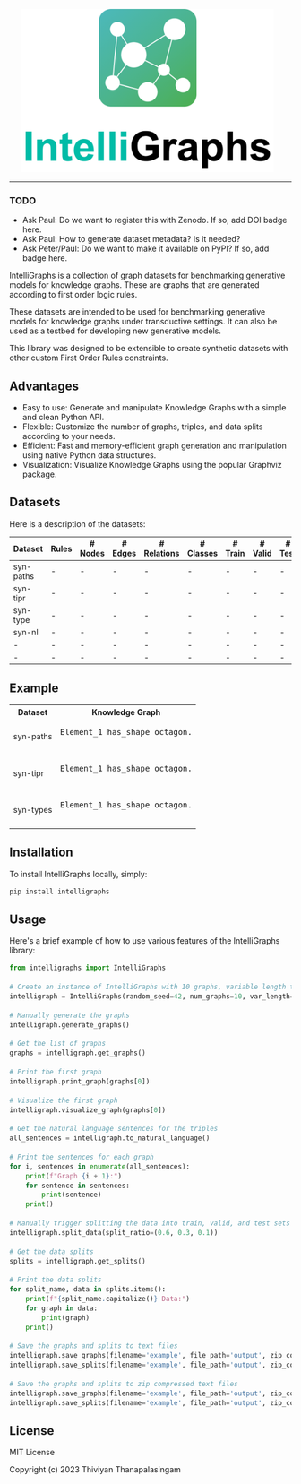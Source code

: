 <p  align="center">
    <img src="images/IntelliGraph-logo.png" width="450px;" style="max-width: 100%;  margin-right:10px;">
<p>

---

### TODO
* Ask Paul: Do we want to register this with Zenodo. If so, add DOI badge here.
* Ask Paul: How to generate dataset metadata? Is it needed?
* Ask Peter/Paul: Do we want to make it available on PyPI? If so, add badge here.

IntelliGraphs is a collection of graph datasets for benchmarking generative models for knowledge graphs. 
These are graphs that are generated according to first order logic rules.

These datasets are intended to be used for benchmarking generative models for knowledge graphs under transductive settings. 
It can also be used as a testbed for developing new generative models.

This library was designed to be extensible to create synthetic datasets with other custom First Order Rules constraints.

## Advantages
* Easy to use: Generate and manipulate Knowledge Graphs with a simple and clean Python API.
* Flexible: Customize the number of graphs, triples, and data splits according to your needs.
* Efficient: Fast and memory-efficient graph generation and manipulation using native Python data structures.
* Visualization: Visualize Knowledge Graphs using the popular Graphviz package.

## Datasets

Here is a description of the datasets:

| Dataset | Rules | # Nodes | # Edges | # Relations | # Classes | # Train | # Valid | # Test |
|---------|-------------|---------|---------|-------------|-----------|---------|---------|--------|
|syn-paths|-|-|-|-| - |-|-|-|
|syn-tipr|-|-|-|-|-|-|-|-|
|syn-type|-|-|-|-|-|-|-|-|
|syn-nl|-|-|-|-|-|-|-|-|
|-|-|-|-|-|-|-|-|-|
|-|-|-|-|-|-|-|-|-|


## Example

<table>
  <tr>
    <th>Dataset</th>
    <th>Knowledge Graph</th>
  </tr>
  <tr>
    <td>syn-paths</td>
    <td><pre>
Element_1 has_shape octagon.
    </pre></td>
  </tr>
  <tr>
    <td>syn-tipr</td>
    <td><pre>
Element_1 has_shape octagon.
    </pre></td>
  </tr>
  <tr>
    <td>syn-types</td>
    <td><pre>
Element_1 has_shape octagon.
    </pre></td>
  </tr>
</table>


## Installation

To install IntelliGraphs locally, simply:

```bash
pip install intelligraphs
```

## Usage

Here's a brief example of how to use various features of the IntelliGraphs library:
```python
from intelligraphs import IntelliGraphs

# Create an instance of IntelliGraphs with 10 graphs, variable length triples, and a random seed of 42
intelligraph = IntelliGraphs(random_seed=42, num_graphs=10, var_length=True, min_triples=2, max_triples=5)

# Manually generate the graphs
intelligraph.generate_graphs()

# Get the list of graphs
graphs = intelligraph.get_graphs()

# Print the first graph
intelligraph.print_graph(graphs[0])

# Visualize the first graph
intelligraph.visualize_graph(graphs[0])

# Get the natural language sentences for the triples
all_sentences = intelligraph.to_natural_language()

# Print the sentences for each graph
for i, sentences in enumerate(all_sentences):
    print(f"Graph {i + 1}:")
    for sentence in sentences:
        print(sentence)
    print()

# Manually trigger splitting the data into train, valid, and test sets
intelligraph.split_data(split_ratio=(0.6, 0.3, 0.1))

# Get the data splits
splits = intelligraph.get_splits()

# Print the data splits
for split_name, data in splits.items():
    print(f"{split_name.capitalize()} Data:")
    for graph in data:
        print(graph)
    print()

# Save the graphs and splits to text files
intelligraph.save_graphs(filename='example', file_path='output', zip_compression=False)
intelligraph.save_splits(filename='example', file_path='output', zip_compression=False)

# Save the graphs and splits to zip compressed text files
intelligraph.save_graphs(filename='example', file_path='output', zip_compression=True)
intelligraph.save_splits(filename='example', file_path='output', zip_compression=True)
```

## License
MIT License

Copyright (c) 2023 Thiviyan Thanapalasingam

